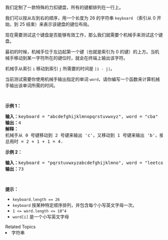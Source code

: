<p>我们定制了一款特殊的力扣键盘，所有的键都排列在一行上。</p>

<p>我们可以按从左到右的顺序，用一个长度为 26 的字符串&nbsp;<code>keyboard</code>&nbsp;（索引从 0 开始，到 25 结束）来表示该键盘的键位布局。</p>

<p>现在需要测试这个键盘是否能够有效工作，那么我们就需要个机械手来测试这个键盘。</p>

<p>最初的时候，机械手位于左边起第一个键（也就是索引为 0 的键）的上方。当机械手移动到某一字符所在的键位时，就会在终端上输出该字符。</p>

<p>机械手从索引&nbsp;<code>i</code>&nbsp;移动到索引&nbsp;<code>j</code>&nbsp;所需要的时间是&nbsp;<code>|i - j|</code>。</p>

<p>当前测试需要你使用机械手输出指定的单词&nbsp;<code>word</code>，请你编写一个函数来计算机械手输出该单词所需的时间。</p>

<p>&nbsp;</p>

<p><strong>示例 1：</strong></p>

<pre><strong>输入：</strong>keyboard = &quot;abcdefghijklmnopqrstuvwxyz&quot;, word = &quot;cba&quot;
<strong>输出：</strong>4
<strong>解释：
</strong>机械手从 0 号键移动到 2 号键来输出 &#39;c&#39;，又移动到 1 号键来输出 &#39;b&#39;，接着移动到 0 号键来输出 &#39;a&#39;。
总用时 = 2 + 1 + 1 = 4. 
</pre>

<p><strong>示例 2：</strong></p>

<pre><strong>输入：</strong>keyboard = &quot;pqrstuvwxyzabcdefghijklmno&quot;, word = &quot;leetcode&quot;
<strong>输出：</strong>73
</pre>

<p>&nbsp;</p>

<p><strong>提示：</strong></p>

<ul>
	<li><code>keyboard.length == 26</code></li>
	<li><code>keyboard</code>&nbsp;按某种特定顺序排列，并包含每个小写英文字母一次。</li>
	<li><code>1 &lt;= word.length &lt;= 10^4</code></li>
	<li><code>word[i]</code>&nbsp;是一个小写英文字母</li>
</ul>
<div><div>Related Topics</div><div><li>字符串</li></div></div>